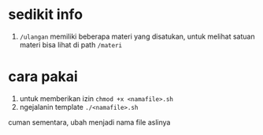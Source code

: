 # sedikit info
1. `/ulangan` memiliki beberapa materi yang disatukan, untuk melihat satuan materi bisa lihat di path `/materi`

# cara pakai
1. untuk memberikan izin `chmod +x <namafile>.sh`
2. ngejalanin template `./<namafile>.sh`

<namafile> cuman sementara, <namafile> ubah menjadi nama file aslinya
